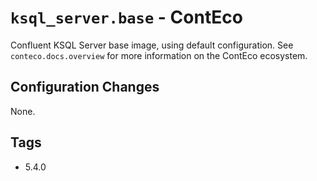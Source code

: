 # `ksql_server.base` - ContEco

Confluent KSQL Server base image, using default configuration.
See `conteco.docs.overview` for more information on the ContEco ecosystem.

## Configuration Changes

None.

## Tags

* 5.4.0
